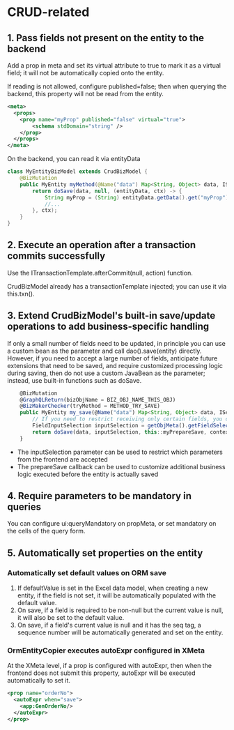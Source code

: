 
# CRUD-related

## 1. Pass fields not present on the entity to the backend

Add a prop in meta and set its virtual attribute to true to mark it as a virtual field; it will not be automatically copied onto the entity.

If reading is not allowed, configure published=false; then when querying the backend, this property will not be read from the entity.

```xml
<meta>
  <props>
    <prop name="myProp" published="false" virtual="true">
        <schema stdDomain="string" />
    </prop>
  </props>
</meta>
```

On the backend, you can read it via entityData

```java
class MyEntityBizModel extends CrudBizModel {
    @BizMutation
    public MyEntity myMethod(@Name("data") Map<String, Object> data, IServiceContext ctx) {
        return doSave(data, null, (entityData, ctx) -> {
            String myProp = (String) entityData.getData().get("myProp");
            //...
        }, ctx);
    }
}
```

## 2. Execute an operation after a transaction commits successfully

Use the ITransactionTemplate.afterCommit(null, action) function.

CrudBizModel already has a transactionTemplate injected; you can use it via this.txn().

## 3. Extend CrudBizModel's built-in save/update operations to add business-specific handling

If only a small number of fields need to be updated, in principle you can use a custom bean as the parameter and call dao().save(entity) directly.
However, if you need to accept a large number of fields, anticipate future extensions that need to be saved, and require customized processing logic during saving, then do not use a custom JavaBean as the parameter; instead, use built-in functions such as doSave.

```javascript
    @BizMutation
    @GraphQLReturn(bizObjName = BIZ_OBJ_NAME_THIS_OBJ)
    @BizMakerChecker(tryMethod = METHOD_TRY_SAVE)
    public MyEntity my_save(@Name("data") Map<String, Object> data, IServiceContext context) {
        // If you need to restrict receiving only certain fields, you can configure this in meta. If there is no special restriction, set inputSelection to null.
        FieldInputSelection inputSelection = getObjMeta().getFieldSelection("my_selectio");
        return doSave(data, inputSelection, this::myPrepareSave, context);
    }
```

* The inputSelection parameter can be used to restrict which parameters from the frontend are accepted
* The prepareSave callback can be used to customize additional business logic executed before the entity is actually saved


## 4. Require parameters to be mandatory in queries
You can configure ui:queryMandatory on propMeta, or set mandatory on the cells of the query form.

## 5. Automatically set properties on the entity

### Automatically set default values on ORM save
1. If defaultValue is set in the Excel data model, when creating a new entity, if the field is not set, it will be automatically populated with the default value.
2. On save, if a field is required to be non-null but the current value is null, it will also be set to the default value.
3. On save, if a field's current value is null and it has the seq tag, a sequence number will be automatically generated and set on the entity.

### OrmEntityCopier executes autoExpr configured in XMeta
At the XMeta level, if a prop is configured with autoExpr, then when the frontend does not submit this property, autoExpr will be executed automatically to set it.
```xml
<prop name="orderNo">
  <autoExpr when="save">
    <app:GenOrderNo/>
  </autoExpr>
</prop>
```

<!-- SOURCE_MD5:e040ec6c26c5cbc7bfa9b4ad0b96f439-->
